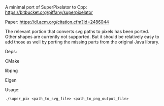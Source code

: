 A minimal port of SuperPixelator to Cpp:
https://bitbucket.org/piffany/superpixelator

Paper:
https://dl.acm.org/citation.cfm?id=2486044

The relevant portion that converts svg paths to pixels has been ported. Other
shapes are currently not supported. But it should be relatively easy to add
those as well by porting the missing parts from the original Java library.

Deps:

CMake

libpng

Eigen

Usage:

`./super_pix <path_to_svg_file> <path_to_png_output_file>`
